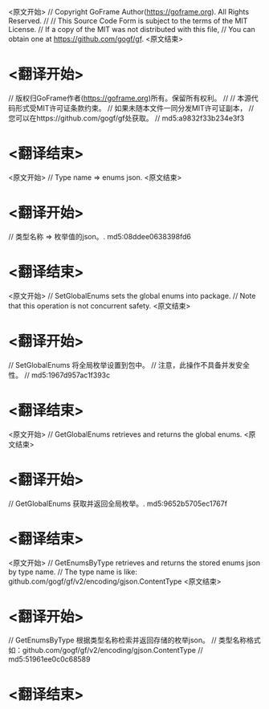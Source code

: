 
<原文开始>
// Copyright GoFrame Author(https://goframe.org). All Rights Reserved.
//
// This Source Code Form is subject to the terms of the MIT License.
// If a copy of the MIT was not distributed with this file,
// You can obtain one at https://github.com/gogf/gf.
<原文结束>

# <翻译开始>
// 版权归GoFrame作者(https://goframe.org)所有。保留所有权利。
//
// 本源代码形式受MIT许可证条款约束。
// 如果未随本文件一同分发MIT许可证副本，
// 您可以在https://github.com/gogf/gf处获取。
// md5:a9832f33b234e3f3
# <翻译结束>


<原文开始>
// Type name => enums json.
<原文结束>

# <翻译开始>
// 类型名称 => 枚举值的json。. md5:08ddee0638398fd6
# <翻译结束>


<原文开始>
// SetGlobalEnums sets the global enums into package.
// Note that this operation is not concurrent safety.
<原文结束>

# <翻译开始>
// SetGlobalEnums 将全局枚举设置到包中。
// 注意，此操作不具备并发安全性。
// md5:1967d957ac1f393c
# <翻译结束>


<原文开始>
// GetGlobalEnums retrieves and returns the global enums.
<原文结束>

# <翻译开始>
// GetGlobalEnums 获取并返回全局枚举。. md5:9652b5705ec1767f
# <翻译结束>


<原文开始>
// GetEnumsByType retrieves and returns the stored enums json by type name.
// The type name is like: github.com/gogf/gf/v2/encoding/gjson.ContentType
<原文结束>

# <翻译开始>
// GetEnumsByType 根据类型名称检索并返回存储的枚举json。
// 类型名称格式如：github.com/gogf/gf/v2/encoding/gjson.ContentType
// md5:51961ee0c0c68589
# <翻译结束>

